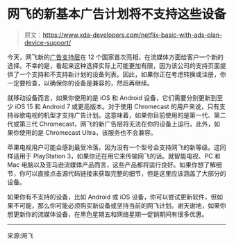 # 网飞的新基本广告计划将不支持这些设备

> 原文：<https://www.xda-developers.com/netflix-basic-with-ads-plan-device-support/>

今天，网飞新的[广告支持层](https://www.xda-developers.com/netflix-ad-supported-tier-live/)在 12 个国家首次亮相，在流媒体方面给客户一个新的选择。不幸的是，看起来这种选择实际上可能更加有限，因为该公司的支持页面提供了一个支持和不支持新计划的设备列表。因此，如果你正在考虑转换或注册，你一定要检查，以确保你的设备是兼容的，然后再继续。

就移动设备而言，如果你使用的是 iOS 和 Android 设备，它们需要分别更新到至少 iOS 15 和 Android 7 或更高版本。对于使用 Chromecast 的用户来说，只有支持谷歌电视的机型才支持广告计划。这意味着，如果你目前使用的是第一代、第二代或第三代 Chromecast，网飞的新广告层将无法在你的设备上运行。此外，如果你使用的是 Chromecast Ultra，该服务也不会兼容。

苹果电视用户可能会感到最受冷落，因为没有一个型号会支持网飞的新等级。这同样适用于 PlayStation 3，如果你还在用它来传输网飞的话。就智能电视、PC 和 Mac 电脑以及亚马逊流媒体产品而言，这些产品都将运行良好。如果你想了解细节，你可以直接点击源代码链接来获取完整的细节，但是这里应该涵盖了大部分的设备。

如果你有不支持的设备，比如 Android 或 iOS 设备，你可以尝试更新软件，但如果不可能，那么你可能必须购买新设备或坚持当前的网飞计划。谢天谢地，如果你想更新你的流媒体设备，在黑色星期五和网络星期一促销期间有很多优惠。

* * *

来源:网飞